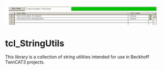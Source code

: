 ![Pic](https://github.com/RedRockControls/SimpleUnitTestLibrary/blob/master/img/Banner.JPG)

# tcl_StringUtils

This library is a collection of string utilities intended for use in Beckhoff TwinCAT3 projects. 
